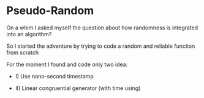 # Pseudo-Random


On a whim I asked myself the question about how randomness is integrated into an algorithm? 

So I started the adventure by trying to code a random and reliable function from scratch 

For the moment I found and code only two  idea: 

- I) Use nano-second timestamp

- II) Linear congruential generator (with time using)

 
